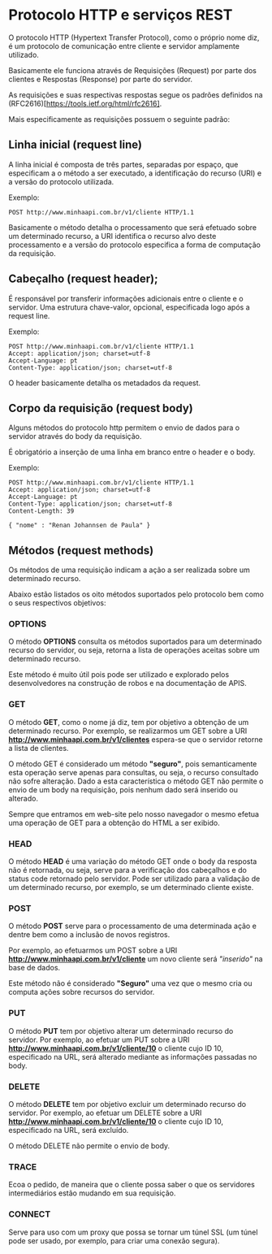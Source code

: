# Protocolo HTTP e serviços REST


O protocolo HTTP (Hypertext Transfer Protocol), como o próprio nome diz, é um protocolo de comunicação entre cliente e servidor amplamente utilizado.

Basicamente ele funciona através de Requisições (Request) por parte dos clientes e Respostas (Response) por parte do servidor.

As requisições e suas respectivas respostas segue os padrões definidos na (RFC2616)[https://tools.ietf.org/html/rfc2616].

Mais especificamente as requisições possuem o seguinte padrão:

## Linha inicial (request line)

A linha inicial é composta de três partes, separadas por espaço, que especificam a o método a ser executado, a identificação do recurso (URI) e a versão do protocolo utilizada.

Exemplo:

```http
POST http://www.minhaapi.com.br/v1/cliente HTTP/1.1
```

Basicamente o método detalha o processamento que será efetuado sobre um determinado recurso, a URI identifica o recurso alvo deste processamento e a versão do protocolo especifica a forma de computação da requisição.

## Cabeçalho (request header);

É responsável por transferir informações adicionais entre o cliente e o servidor. Uma estrutura chave-valor, opcional, especificada logo após a request line.

Exemplo:

```http
POST http://www.minhaapi.com.br/v1/cliente HTTP/1.1
Accept: application/json; charset=utf-8
Accept-Language: pt
Content-Type: application/json; charset=utf-8
```

O header basicamente detalha os metadados da request.

## Corpo da requisição (request body)

Alguns métodos do protocolo http permitem o envio de dados para o servidor através do body da requisição.

É obrigatório a inserção de uma linha em branco entre o header e o body.

Exemplo:

```http
POST http://www.minhaapi.com.br/v1/cliente HTTP/1.1
Accept: application/json; charset=utf-8
Accept-Language: pt
Content-Type: application/json; charset=utf-8
Content-Length: 39

{ "nome" : "Renan Johannsen de Paula" }
```

## Métodos (request methods)

Os métodos de uma requisição indicam a ação a ser realizada sobre um determinado recurso.

Abaixo estão listados os oito métodos suportados pelo protocolo bem como o seus respectivos objetivos:

### OPTIONS

O método **OPTIONS** consulta os métodos suportados para um determinado recurso do servidor, ou seja, retorna a lista de operações aceitas sobre um determinado recurso.

Este método é muito útil pois pode ser utilizado e explorado pelos desenvolvedores na construção de robos e na documentação de APIS.

### GET

O método **GET**, como o nome já diz, tem por objetivo a obtenção de um determinado recurso. Por exemplo, se realizarmos um GET sobre a URI **http://www.minhaapi.com.br/v1/clientes** espera-se que o servidor retorne a lista de clientes.

O método GET é considerado um método **"seguro"**, pois semanticamente esta operação serve apenas para consultas, ou seja, o recurso consultado não sofre alteração. Dado a esta característica o método GET não permite o envio de um body na requisição, pois nenhum dado será inserido ou alterado.

Sempre que entramos em web-site pelo nosso navegador o mesmo efetua uma operação de GET para a obtenção do HTML a ser exibido.

### HEAD

O método **HEAD** é uma variação do método GET onde o body da resposta não é retornada, ou seja, serve para a verificação dos cabeçalhos e do status code retornado pelo servidor. Pode ser utilizado para a validação de um determinado recurso, por exemplo, se um determinado cliente existe.

### POST

O método **POST** serve para o processamento de uma determinada ação e dentre bem como a inclusão de novos registros.

Por exemplo, ao efetuarmos um POST sobre a URI **http://www.minhaapi.com.br/v1/cliente** um novo cliente será *"inserido"* na base de dados.

Este método não é considerado **"Seguro"** uma vez que o mesmo cria ou computa ações sobre recursos do servidor.

### PUT

O método **PUT** tem por objetivo alterar um determinado recurso do servidor. Por exemplo, ao efetuar um PUT sobre a URI **http://www.minhaapi.com.br/v1/cliente/10** o cliente cujo ID 10, especificado na URL, será alterado mediante as informações passadas no body.

### DELETE

O método **DELETE** tem por objetivo excluir um determinado recurso do servidor. Por exemplo, ao efetuar um DELETE sobre a URI **http://www.minhaapi.com.br/v1/cliente/10** o cliente cujo ID 10, especificado na URL, será excluído.

O método DELETE não permite o envio de body.

### TRACE

Ecoa o pedido, de maneira que o cliente possa saber o que os servidores intermediários estão mudando em sua requisição.

### CONNECT

Serve para uso com um proxy que possa se tornar um túnel SSL (um túnel pode ser usado, por exemplo, para criar uma conexão segura).
